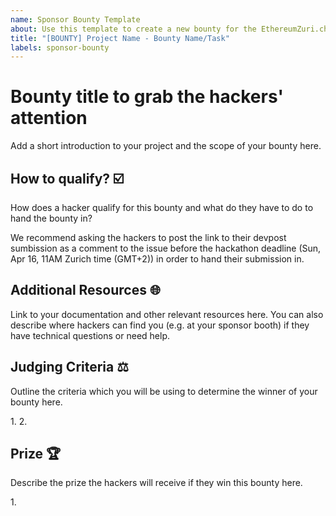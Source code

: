 ```yaml
---
name: Sponsor Bounty Template
about: Use this template to create a new bounty for the EthereumZuri.ch hackathon.
title: "[BOUNTY] Project Name - Bounty Name/Task"
labels: sponsor-bounty
---
```


# Bounty title to grab the hackers' attention

Add a short introduction to your project and the scope of your bounty here.

## How to qualify? ☑️

How does a hacker qualify for this bounty and what do they have to do to hand the bounty in? 

We recommend asking the hackers to post the link to their devpost sumbission as a comment to the issue before the hackathon deadline (Sun, Apr 16, 11AM Zurich time (GMT+2)) in order to hand their submission in.

## Additional Resources 🌐

Link to your documentation and other relevant resources here. You can also describe where hackers can find you (e.g. at your sponsor booth) if they have technical questions or need help.

## Judging Criteria ⚖️

Outline the criteria which you will be using to determine the winner of your bounty here.

1\.
2\.

## Prize 🏆

Describe the prize the hackers will receive if they win this bounty here.

1\.
